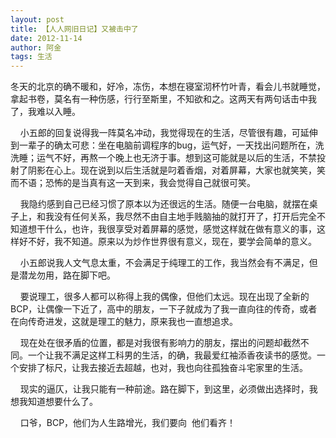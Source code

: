 ```yaml
---
layout: post
title: 【人人网旧日记】又被击中了
date: 2012-11-14
author: 阿金
tags: 生活
---
```


冬天的北京的确不暖和，好冷，冻伤，本想在寝室沏杯竹叶青，看会儿书就睡觉，拿起书卷，莫名有一种伤感，行行至斯里，不知欲和之。这两天有两句话击中我了，我难以入睡。

    小五郎的回复说得我一阵莫名冲动，我觉得现在的生活，尽管很有趣，可延伸到一辈子的确太可悲：坐在电脑前调程序的bug，运气好，一天找出问题所在，洗洗睡；运气不好，再熬一个晚上也无济于事。想到这可能就是以后的生活，不禁投射了阴影在心上。现在说到以后生活就是叼着香烟，对着屏幕，大家也就笑笑，笑而不语；恐怖的是当真有这一天到来，我会觉得自己就很可笑。

    我隐约感到自己已经习惯了原本以为还很远的生活。随便一台电脑，就摆在桌子上，和我没有任何关系，我尽然不由自主地手贱脑抽的就打开了，打开后完全不知道想干什么，也许，我很享受对着屏幕的感觉，感觉这样就在做有意义的事，这样好不好，我不知道。原来以为炒作世界很有意义，现在，要学会简单的意义。

    小五郎说我人文气息太重，不会满足于纯理工的工作，我当然会有不满足，但是潜龙勿用，路在脚下吧。

    要说理工，很多人都可以称得上我的偶像，但他们太远。现在出现了全新的BCP，让偶像一下近了，高中的朋友，一下子就成为了我一直向往的传奇，或者在向传奇进发，这就是理工的魅力，原来我也一直想追求。

    现在处在很矛盾的位置，都是对我很有影响力的朋友，摆出的问题却截然不同。一个让我不满足这样工科男的生活，的确，我最爱红袖添香夜读书的感觉。一个安排了标尺，让我去接近去超越，也对，我也向往孤独奋斗宅家里的生活。

    现实的逼仄，让我只能有一种前途。路在脚下，到这里，必须做出选择时，我想我知道想要什么了。

    口爷，BCP，他们为人生路增光，我们要向  他们看齐！
